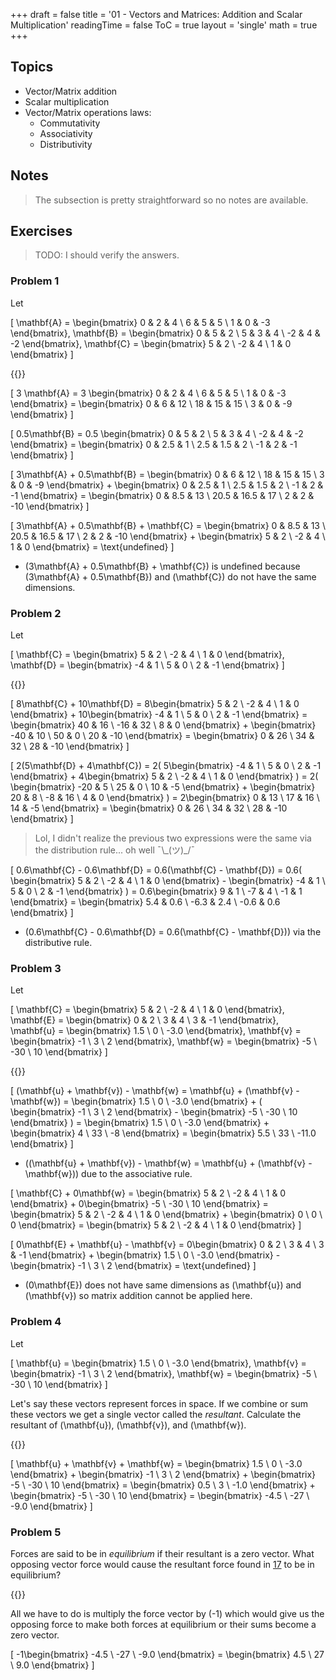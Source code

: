 +++
draft = false
title = '01 - Vectors and Matrices: Addition and Scalar Multiplication'
readingTime = false
ToC = true
layout = 'single'
math = true
+++

## Topics

- Vector/Matrix addition
- Scalar multiplication
- Vector/Matrix operations laws: 
  - Commutativity
  - Associativity
  - Distributivity


## Notes

> The subsection is pretty straightforward so no notes are available.

## Exercises

> TODO: I should verify the answers.

### Problem 1

Let

\[
  \mathbf{A} = \begin{bmatrix}
    0 & 2 & 4 \\
    6 & 5 & 5 \\
    1 & 0 & -3
  \end{bmatrix},
  \mathbf{B} = \begin{bmatrix}
    0  & 5 &  2 \\
    5  & 3 &  4 \\
    -2 & 4 & -2
  \end{bmatrix},
  \mathbf{C} = \begin{bmatrix}
     5 & 2 \\
    -2 & 4 \\
     1 & 0
  \end{bmatrix}
\]

{{<divider>}}

\[
  3 \mathbf{A} = 3 
    \begin{bmatrix}
      0 & 2 & 4 \\
      6 & 5 & 5 \\
      1 & 0 & -3
    \end{bmatrix} = 
    \begin{bmatrix}
      0  & 6 & 12 \\
      18 & 15 & 15 \\
      3 & 0 & -9
    \end{bmatrix}
\]

\[
  0.5\mathbf{B} = 0.5
  \begin{bmatrix}
    0  & 5 &  2 \\
    5  & 3 &  4 \\
    -2 & 4 & -2
  \end{bmatrix} =
  \begin{bmatrix}
    0   &  2.5 &  1 \\
    2.5 &  1.5 &  2 \\
    -1  &  2   & -1
  \end{bmatrix}
\]

\[
  3\mathbf{A} + 0.5\mathbf{B} =
  \begin{bmatrix}
    0  & 6 & 12 \\
    18 & 15 & 15 \\
    3 & 0 & -9
  \end{bmatrix} + 
  \begin{bmatrix}
    0   &  2.5 &  1 \\
    2.5 &  1.5 &  2 \\
    -1  &  2   & -1
  \end{bmatrix} = 
  \begin{bmatrix}
  0    & 8.5  & 13 \\
  20.5 & 16.5 & 17 \\
  2    & 2    & -10
  \end{bmatrix}
\]

\[
  3\mathbf{A} + 0.5\mathbf{B} + \mathbf{C} =
  \begin{bmatrix}
  0    & 8.5  & 13 \\
  20.5 & 16.5 & 17 \\
  2    & 2    & -10
  \end{bmatrix} + 
  \begin{bmatrix}
     5 & 2 \\
    -2 & 4 \\
     1 & 0
  \end{bmatrix} = \text{undefined}
\]

- \(3\mathbf{A} + 0.5\mathbf{B} + \mathbf{C}\) is undefined because \(3\mathbf{A} + 0.5\mathbf{B}\) and \(\mathbf{C}\) do not have the same dimensions.

### Problem 2

Let

\[
  \mathbf{C} = \begin{bmatrix}
     5 & 2 \\
    -2 & 4 \\
     1 & 0
  \end{bmatrix},
  \mathbf{D} = \begin{bmatrix}
    -4 & 1 \\
    5  & 0 \\
    2  & -1
  \end{bmatrix}
\]

{{<divider>}}

\[
  8\mathbf{C} + 10\mathbf{D} =
  8\begin{bmatrix}
     5 & 2 \\
    -2 & 4 \\
     1 & 0
  \end{bmatrix} +
  10\begin{bmatrix}
    -4 & 1 \\
    5  & 0 \\
    2  & -1
  \end{bmatrix} = 
  \begin{bmatrix}
    40  & 16 \\
    -16 & 32 \\
    8   & 0
  \end{bmatrix} +
  \begin{bmatrix}
    -40 & 10 \\
    50  & 0 \\
    20  & -10
  \end{bmatrix} =
  \begin{bmatrix}
    0  & 26 \\
    34 & 32 \\
    28 & -10
  \end{bmatrix}
\]

\[
  2(5\mathbf{D} + 4\mathbf{C}) =
  2(
    5\begin{bmatrix}
      -4 & 1 \\
      5  & 0 \\
      2  & -1
    \end{bmatrix} + 
    4\begin{bmatrix}
       5 & 2 \\
      -2 & 4 \\
       1 & 0
    \end{bmatrix}
  ) =
  2(
    \begin{bmatrix}
      -20 & 5 \\
      25  & 0 \\
      10  & -5
    \end{bmatrix} +
    \begin{bmatrix}
      20 & 8 \\
      -8 & 16 \\
      4  & 0 
    \end{bmatrix}
  ) =
  2\begin{bmatrix}
    0  & 13 \\
    17 & 16 \\
    14 & -5
  \end{bmatrix} =
  \begin{bmatrix}
    0  & 26 \\
    34 & 32 \\
    28 & -10
  \end{bmatrix}
\]

> Lol, I didn't realize the previous two expressions were the same via the distribution rule... oh well ¯\\\_(ツ)_/¯

\[
  0.6\mathbf{C} - 0.6\mathbf{D} = 0.6(\mathbf{C} - \mathbf{D}) =
  0.6(
    \begin{bmatrix}
       5 & 2 \\
      -2 & 4 \\
       1 & 0
    \end{bmatrix} - 
    \begin{bmatrix}
      -4 & 1 \\
      5  & 0 \\
      2  & -1
    \end{bmatrix}
  ) =
  0.6\begin{bmatrix}
    9  & 1 \\
    -7 & 4 \\
    -1 & 1
  \end{bmatrix} =
  \begin{bmatrix}
    5.4  & 0.6 \\
    -6.3 & 2.4 \\
    -0.6 & 0.6 
  \end{bmatrix}
\]

- \(0.6\mathbf{C} - 0.6\mathbf{D} = 0.6(\mathbf{C} - \mathbf{D})\) via the distributive rule.

### Problem 3

Let

\[
  \mathbf{C} = \begin{bmatrix}
     5 & 2 \\
    -2 & 4 \\
     1 & 0
  \end{bmatrix},
  \mathbf{E} = \begin{bmatrix}
    0 & 2 \\
    3 & 4 \\
    3 & -1
  \end{bmatrix},
  \mathbf{u} = \begin{bmatrix}
    1.5 \\
    0 \\
    -3.0
  \end{bmatrix},
  \mathbf{v} = \begin{bmatrix}
    -1 \\
    3 \\
    2
  \end{bmatrix},
  \mathbf{w} = \begin{bmatrix}
    -5 \\
    -30 \\
    10
  \end{bmatrix}
\]

{{<divider>}}

\[
  (\mathbf{u} + \mathbf{v}) - \mathbf{w} = \mathbf{u} + (\mathbf{v} - \mathbf{w}) = 
  \begin{bmatrix}
    1.5 \\
    0 \\
    -3.0
  \end{bmatrix} + (
    \begin{bmatrix}
      -1 \\
      3 \\
      2
    \end{bmatrix} -
    \begin{bmatrix}
      -5 \\
      -30 \\
      10
    \end{bmatrix}
  ) =
  \begin{bmatrix}
    1.5 \\
    0 \\
    -3.0
  \end{bmatrix} +
  \begin{bmatrix}
    4 \\
    33 \\
    -8
  \end{bmatrix} =
  \begin{bmatrix}
    5.5 \\
    33 \\
    -11.0
  \end{bmatrix}
\]

- \((\mathbf{u} + \mathbf{v}) - \mathbf{w} = \mathbf{u} + (\mathbf{v} - \mathbf{w})\) due to the associative rule.

\[
  \mathbf{C} + 0\mathbf{w} = 
  \begin{bmatrix}
     5 & 2 \\
    -2 & 4 \\
     1 & 0
  \end{bmatrix} +
  0\begin{bmatrix}
    -5 \\
    -30 \\
    10
  \end{bmatrix} =
  \begin{bmatrix}
     5 & 2 \\
    -2 & 4 \\
     1 & 0
  \end{bmatrix} +
  \begin{bmatrix}
    0 \\
    0 \\
    0
  \end{bmatrix} =
  \begin{bmatrix}
     5 & 2 \\
    -2 & 4 \\
     1 & 0
  \end{bmatrix}
\]

\[
  0\mathbf{E} + \mathbf{u} - \mathbf{v} =
  0\begin{bmatrix}
    0 & 2 \\
    3 & 4 \\
    3 & -1
  \end{bmatrix} +
  \begin{bmatrix}
    1.5 \\
    0 \\
    -3.0
  \end{bmatrix} -
  \begin{bmatrix}
    -1 \\
    3 \\
    2
  \end{bmatrix} = \text{undefined}
\]

- \(0\mathbf{E}\) does not have same dimensions as \(\mathbf{u}\) and \(\mathbf{v}\) so matrix addition cannot be applied here.

### Problem 4

Let 

\[
  \mathbf{u} = \begin{bmatrix}
    1.5 \\
    0 \\
    -3.0
  \end{bmatrix},
  \mathbf{v} = \begin{bmatrix}
    -1 \\
    3 \\
    2
  \end{bmatrix},
  \mathbf{w} = \begin{bmatrix}
    -5 \\
    -30 \\
    10
  \end{bmatrix}
\]

Let's say these vectors represent forces in space. If we combine or sum these vectors we get a single vector called the _resultant_. Calculate the resultant of \(\mathbf{u}\), \(\mathbf{v}\), and \(\mathbf{w}\).

{{<divider>}}

\[
\mathbf{u} + \mathbf{v} + \mathbf{w} =
\begin{bmatrix}
  1.5 \\
  0 \\
  -3.0
\end{bmatrix} +
\begin{bmatrix}
  -1 \\
  3 \\
  2
\end{bmatrix} +
\begin{bmatrix}
  -5 \\
  -30 \\
  10
\end{bmatrix} = 
\begin{bmatrix}
0.5 \\
3 \\
-1.0
\end{bmatrix} +
\begin{bmatrix}
-5 \\
-30 \\
10
\end{bmatrix} =
\begin{bmatrix}
-4.5 \\
-27 \\
-9.0
\end{bmatrix}
\]

### Problem 5

Forces are said to be in _equilibrium_ if their resultant is a zero vector. What opposing vector force would cause the resultant force found in [17](#17) to be in equilibrium?

{{<divider>}}

All we have to do is multiply the force vector by \(-1\) which would give us the opposing force to make both forces at equilibrium or their sums become a zero vector.

\[
  -1\begin{bmatrix}
    -4.5 \\
    -27 \\
    -9.0
  \end{bmatrix} =
  \begin{bmatrix}
    4.5 \\
    27 \\
    9.0
  \end{bmatrix}
\]
